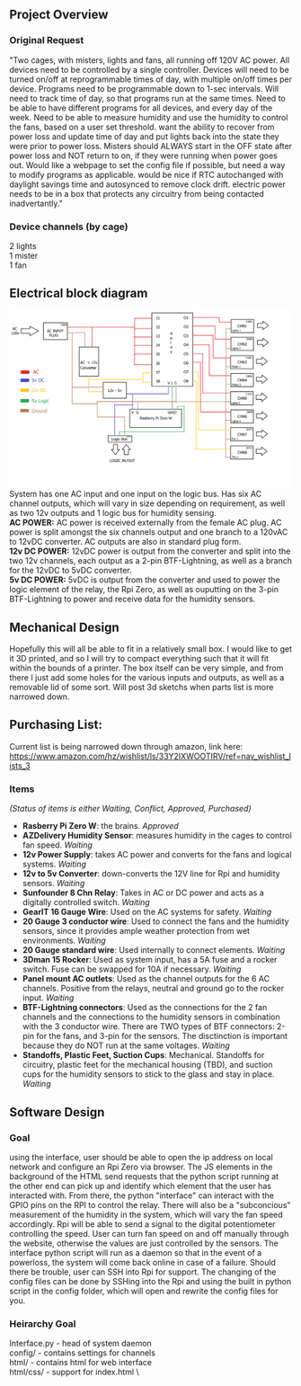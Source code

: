 ## Project Overview
### Original Request
"Two cages, with misters, lights and fans, all running off 120V AC power. All devices need to be controlled by a single controller. Devices will need to be turned on/off at reprogrammable times of day, with multiple on/off times per device. Programs need to be programmable down to 1-sec intervals. Will need to track time of day, so that programs run at the same times. Need to be able to have different programs for all devices, and every day of the week. Need to be able to measure humidity and use the humidity to control the fans, based on a user set threshold. want the ability to recover from power loss and update time of day and put lights back into the state they were prior to power loss. Misters should ALWAYS start in the OFF state after power loss and NOT return to on, if they were running when power goes out. Would like a webpage to set the config file if possible, but need a way to modify programs as applicable. would be nice if RTC autochanged with daylight savings time and autosynced to remove clock drift. electric power needs to be in a box that protects any circuitry from being contacted inadvertantly."
### Device channels (by cage)
2 lights \
1 mister \
1 fan

## Electrical block diagram
![Block Diagram](BlockDiagram.png)
System has one AC input and one input on the logic bus. Has six AC channel outputs, which will vary in size depending on requirement, as well as two 12v outputs and 1 logic bus for humidity sensing. \
**AC POWER:** AC power is received externally from the female AC plug. AC power is split amongst the six channels output and one branch to a 120vAC to 12vDC converter. AC outputs are also in standard plug form. \
**12v DC POWER:** 12vDC power is output from the converter and split into the two 12v channels, each output as a 2-pin BTF-Lightning, as well as a branch for the 12vDC to 5vDC converter. \
**5v DC POWER:** 5vDC is output from the converter and used to power the logic element of the relay, the Rpi Zero, as well as ouputting on the 3-pin BTF-Lightning to power and receive data for the humidity sensors.

## Mechanical Design
Hopefully this will all be able to fit in a relatively small box. I would like to get it 3D printed, and so I will try to compact everything such that it will fit within the bounds of a printer. The box itself can be very simple, and from there I just add some holes for the various inputs and outputs, as well as a removable lid of some sort. Will post 3d sketchs when parts list is more narrowed down.

## Purchasing List:
Current list is being narrowed down through amazon, link here: \
https://www.amazon.com/hz/wishlist/ls/33Y2IXWOOTIRV/ref=nav_wishlist_lists_3

### Items
*(Status of items is either Waiting, Conflict, Approved, Purchased)*
- **Rasberry Pi Zero W**: the brains. *Approved*
- **AZDelivery Humidity Sensor**: measures humidity in the cages to control fan speed. *Waiting*
- **12v Power Supply**: takes AC power and converts for the fans and logical systems. *Waiting*
- **12v to 5v Converter**: down-converts the 12V line for Rpi and humidity sensors. *Waiting*
- **Sunfounder 8 Chn Relay**: Takes in AC or DC power and acts as a digitally controlled switch. *Waiting*
- **GearIT 16 Gauge Wire**: Used on the AC systems for safety. *Waiting*
- **20 Gauge 3 conductor wire**: Used to connect the fans and the humidity sensors, since it provides ample weather protection from wet environments. *Waiting*
- **20 Gauge standard wire**: Used internally to connect elements. *Waiting*
- **3Dman 15 Rocker**: Used as system input, has a 5A fuse and a rocker switch. Fuse can be swapped for 10A if necessary. *Waiting*
- **Panel mount AC outlets**: Used as the channel outputs for the 6 AC channels. Positive from the relays, neutral and ground go to the rocker input. *Waiting*
- **BTF-Lightning connectors**: Used as the connections for the 2 fan channels and the connections to the humidity sensors in combination with the 3 conductor wire. There are TWO types of BTF connectors: 2-pin for the fans, and 3-pin for the sensors. The disctinction is important because they do NOT run at the same voltages. *Waiting*
- **Standoffs, Plastic Feet, Suction Cups**: Mechanical. Standoffs for circuitry, plastic feet for the mechanical housing (TBD), and suction cups for the humidity sensors to stick to the glass and stay in place. *Waiting*

## Software Design
### Goal
using the interface, user should be able to open the ip address on local network and configure an Rpi Zero via browser. The JS elements in the background of the HTML send requests that the python script running at the other end can pick up and identify which element that the user has interacted with. From there, the python "interface" can interact with the GPIO pins on the RPI to control the relay. There will also be a "subconcious" measurement of the humidity in the system, which will vary the fan speed accordingly. Rpi will be able to send a signal to the digital potentiometer controlling the speed. User can turn fan speed on and off manually through the website, otherwise the values are just controlled by the sensors. The interface python script will run as a daemon so that in the event of a powerloss, the system will come back online in case of a failure. Should there be trouble, user can SSH into Rpi for support. The changing of the config files can be done by SSHing into the Rpi and using the built in python script in the config folder, which will open and rewrite the config files for you.
### Heirarchy Goal
Interface.py - head of system daemon \
config/ - contains settings for channels \
html/ - contains html for web interface \
html/css/ - support for index.html \
